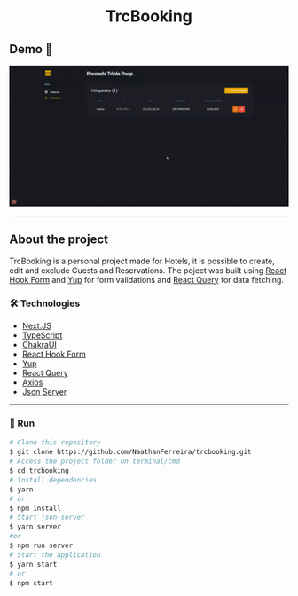 <h1 style="text-align: center; font-weight: bold;">TrcBooking</h1>

## Demo 📸

<div align="center" >
  <img src="./github/demo1.gif" alt="demo1">
</div>

---
## About the project

TrcBooking is a personal project made for Hotels, it is possible to create, edit and exclude Guests and Reservations.
The poject was built using [React Hook Form](https://react-hook-form.com/get-started) and [Yup](https://github.com/jquense/yup) for form validations and [React Query](https://tanstack.com/query/v3/) for data fetching.

### 🛠 Technologies

- [Next.JS](https://nextjs.org/)
- [TypeScript](https://www.typescriptlang.org/)
- [ChakraUI](https://chakra-ui.com/)
- [React Hook Form](https://react-hook-form.com/get-started)
- [Yup](https://github.com/jquense/yup)
- [React Query](https://tanstack.com/query/v3/)
- [Axios](https://axios-http.com/ptbr/docs/intro)
- [Json Server](https://www.npmjs.com/package/json-server)
---

### 🎲 Run

```bash
# Clone this repository
$ git clone https://github.com/NaathanFerreira/trcbooking.git
# Access the project folder on terminal/cmd
$ cd trcbooking
# Install dependencies
$ yarn
# or
$ npm install
# Start json-server
$ yarn server
#or
$ npm run server
# Start the application
$ yarn start
# or
$ npm start
```